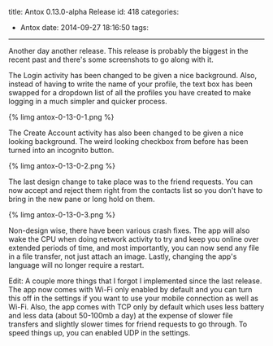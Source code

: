 title: Antox 0.13.0-alpha Release
id: 418
categories:
  - Antox
date: 2014-09-27 18:16:50
tags:
---

Another day another release. This release is probably the biggest in the recent past and there's some screenshots to go along with it.

The Login activity has been changed to be given a nice background. Also, instead of having to write the name of your profile, the text box has been swapped for a dropdown list of all the profiles you have created to make logging in a much simpler and quicker process.

<!-- more -->

{% limg antox-0-13-0-1.png %}


The Create Account activity has also been changed to be given a nice looking background. The weird looking checkbox from before has been turned into an incognito button.

{% limg antox-0-13-0-2.png %}


The last design change to take place was to the friend requests. You can now accept and reject them right from the contacts list so you don't have to bring in the new pane or long hold on them.

{% limg antox-0-13-0-3.png %}


Non-design wise, there have been various crash fixes. The app will also wake the CPU when doing network activity to try and keep you online over extended periods of time, and most importantly, you can now send any file in a file transfer, not just attach an image. Lastly, changing the app's language will no longer require a restart.


Edit: A couple more things that I forgot I implemented since the last release. The app now comes with Wi-Fi only enabled by default and you can turn this off in the settings if you want to use your mobile connection as well as Wi-Fi. Also, the app comes with TCP only by default which uses less battery and less data (about 50-100mb a day) at the expense of slower file transfers and slightly slower times for friend requests to go through. To speed things up, you can enabled UDP in the settings.
